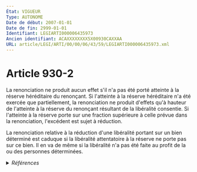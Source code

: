 ```yaml
---
État: VIGUEUR
Type: AUTONOME
Date de début: 2007-01-01
Date de fin: 2999-01-01
Identifiant: LEGIARTI000006435973
Ancien identifiant: ACAXXXXXXXX5X00930CAXXAA
URL: article/LEGI/ARTI/00/00/06/43/59/LEGIARTI000006435973.xml
---
```


<h1>Article 930-2</h1>

La renonciation ne produit aucun effet s'il n'a pas été porté atteinte à la
réserve héréditaire du renonçant. Si l'atteinte à la réserve héréditaire n'a été
exercée que partiellement, la renonciation ne produit d'effets qu'à hauteur de
l'atteinte à la réserve du renonçant résultant de la libéralité consentie. Si
l'atteinte à la réserve porte sur une fraction supérieure à celle prévue dans la
renonciation, l'excédent est sujet à réduction.<br />

La renonciation relative à la réduction d'une libéralité portant sur un bien
déterminé est caduque si la libéralité attentatoire à la réserve ne porte pas
sur ce bien. Il en va de même si la libéralité n'a pas été faite au profit de la
ou des personnes déterminées.


<details>
  <summary><em>Références</em></summary>

  <h2>Articles faisant référence à l'article</h2>
  
  <ul>
    <li>
      <a href="https://legal.tricoteuses.fr//redirection/LEGIARTI000006284848?vers=git&vers=legifrance">LOI n° 2006-728 du 23 juin 2006 portant réforme des successions et des libéralités - article 14 ENTIEREMENT_MODIF</a> CREATION cible
    </li>
  </ul>
  
  <h2>Références faites par l'article</h2>
  
  <ul>
    <li>
      CODIFICATION source Loi 1803-05-03
    </li>
    <li>
      2006-06-23 CREATION source <a href="https://legal.tricoteuses.fr//redirection/LEGIARTI000006284848?vers=git&vers=legifrance">LOI n° 2006-728 du 23 juin 2006 portant réforme des successions et des libéralités - article 14 ENTIEREMENT_MODIF</a>
    </li>
  </ul>
</details>
